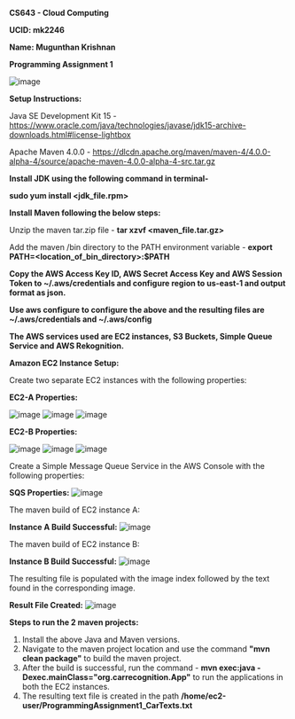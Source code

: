 **CS643 - Cloud Computing**

**UCID: mk2246**

**Name: Mugunthan Krishnan**

**Programming Assignment 1**

![image](https://user-images.githubusercontent.com/123665839/223918162-43ec38a7-fd1d-4ec4-bcc1-838a422d5484.png)

**Setup Instructions:**

Java SE Development Kit 15 - https://www.oracle.com/java/technologies/javase/jdk15-archive-downloads.html#license-lightbox

Apache Maven 4.0.0 - https://dlcdn.apache.org/maven/maven-4/4.0.0-alpha-4/source/apache-maven-4.0.0-alpha-4-src.tar.gz

**Install JDK using the following command in terminal-**

**sudo yum install <jdk_file.rpm>**

**Install Maven following the below steps:**

Unzip the maven tar.zip file - **tar xzvf <maven_file.tar.gz>**

Add the maven /bin directory to the PATH environment variable - **export PATH=<location_of_bin_directory>:$PATH**

**Copy the AWS Access Key ID, AWS Secret Access Key and AWS Session Token to ~/.aws/credentials and configure region to us-east-1 and output format as json.**

**Use aws configure to configure the above and the resulting files are ~/.aws/credentials and ~/.aws/config**

**The AWS services used are EC2 instances, S3 Buckets, Simple Queue Service and AWS Rekognition.**

**Amazon EC2 Instance Setup:**

Create two separate EC2 instances with the following properties:

**EC2-A Properties:**

![image](https://user-images.githubusercontent.com/123665839/223913030-d47d6949-6923-4d70-89fd-09f288bcfbcc.png)
![image](https://user-images.githubusercontent.com/123665839/223913372-a91d0a02-09d8-41e0-9b43-7a33592f7ec2.png)
![image](https://user-images.githubusercontent.com/123665839/223913461-6c51cde0-9478-4f2d-b082-df40f8558c49.png)

**EC2-B Properties:**

![image](https://user-images.githubusercontent.com/123665839/223913625-2c81c5eb-db63-4213-bf01-3ef6d7bacb52.png)
![image](https://user-images.githubusercontent.com/123665839/223913801-ee6f2b77-b084-4242-b08c-dbb5af905c42.png)
![image](https://user-images.githubusercontent.com/123665839/223913877-71479c13-74a9-4fb3-9c3a-c3f8d6bddf20.png)

Create a Simple Message Queue Service in the AWS Console with the following properties:

**SQS Properties:**
![image](https://user-images.githubusercontent.com/123665839/223914136-50804fca-97c4-4244-bb2d-4c10da3f6680.png)

The maven build of EC2 instance A:

**Instance A Build Successful:**
![image](https://user-images.githubusercontent.com/123665839/223914612-0d2081e6-f98f-4181-ad31-b93611fce882.png)

The maven build of EC2 instance B:

**Instance B Build Successful:**
![image](https://user-images.githubusercontent.com/123665839/223914418-3f5a3a15-237a-4d63-9371-ffe7f37191b4.png)

The resulting file is populated with the image index followed by the text found in the corresponding image.

**Result File Created:**
![image](https://user-images.githubusercontent.com/123665839/223914851-b750fec1-5529-482a-9c87-00e5fc5c711b.png)

**Steps to run the 2 maven projects:**

1. Install the above Java and Maven versions.
2. Navigate to the maven project location and use the command **"mvn clean package"** to build the maven project.
3. After the build is successful, run the command - **mvn exec:java -Dexec.mainClass="org.carrecognition.App"** to run the applications in both the EC2 instances.
4. The resulting text file is created in the path **/home/ec2-user/ProgrammingAssignment1_CarTexts.txt**
